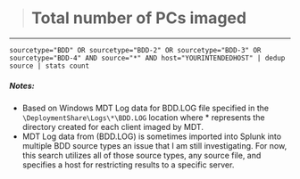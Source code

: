 ># Total number of PCs imaged
-----


```
sourcetype="BDD" OR sourcetype="BDD-2" OR sourcetype="BDD-3" OR sourcetype="BDD-4" AND source="*" AND host="YOURINTENDEDHOST" | dedup source | stats count
```

##### Notes:
- Based on Windows MDT Log data for BDD.LOG file specified in the `\DeploymentShare\Logs\*\BDD.LOG` location where * represents the directory created for each client imaged by MDT.
- MDT Log data from (BDD.LOG) is sometimes imported into Splunk into multiple BDD source types an issue that I am still investigating. For now, this search utilizes all of those source types, any source file, and specifies a host for restricting results to a specific server.